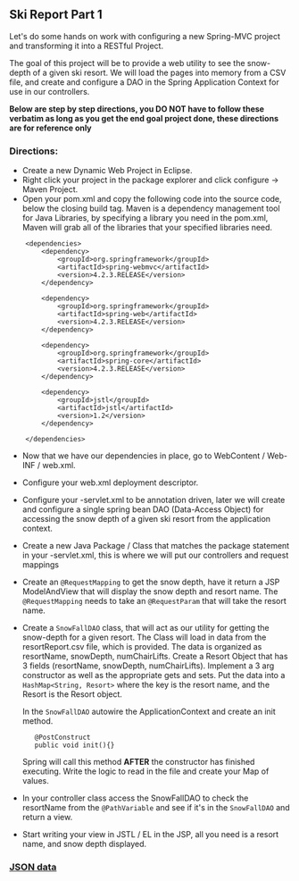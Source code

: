 ## Ski Report Part 1

Let's do some hands on work with configuring a new Spring-MVC project and transforming it into a RESTful Project.

The goal of this project will be to provide a web utility to see the snow-depth of a given ski resort. We will load the pages into memory from a CSV file, and create and configure a DAO in the Spring Application Context for use in our controllers.

**Below are step by step directions, you DO NOT have to follow these verbatim as long as you get the end goal project done, these directions are for reference only**

### Directions:
* Create a new Dynamic Web Project in Eclipse.
* Right click your project in the package explorer and click configure -> Maven Project.
* Open your pom.xml and copy the following code into the source code, below the closing build tag. Maven is a dependency management tool for Java Libraries, by specifying a library you need in the pom.xml, Maven will grab all of the libraries that your specified libraries need.
```
    <dependencies>
      	<dependency>
    		<groupId>org.springframework</groupId>
    		<artifactId>spring-webmvc</artifactId>
    		<version>4.2.3.RELEASE</version>
    	</dependency>

    	<dependency>
    		<groupId>org.springframework</groupId>
    		<artifactId>spring-web</artifactId>
    		<version>4.2.3.RELEASE</version>
    	</dependency>

    	<dependency>
    		<groupId>org.springframework</groupId>
    		<artifactId>spring-core</artifactId>
    		<version>4.2.3.RELEASE</version>
    	</dependency>

    	<dependency>
    		<groupId>jstl</groupId>
    		<artifactId>jstl</artifactId>
    		<version>1.2</version>
    	</dependency>

    </dependencies>
```
* Now that we have our dependencies in place, go to WebContent / Web-INF / web.xml.

* Configure your web.xml deployment descriptor.

* Configure your -servlet.xml to be annotation driven, later we will create and configure a single spring bean DAO (Data-Access Object) for accessing the snow depth of a given ski resort from the application context.

* Create a new Java Package / Class that matches the package statement in your -servlet.xml, this is where we will put our controllers and request mappings

* Create an ```@RequestMapping``` to get the snow depth, have it return a JSP ModelAndView that will display the snow depth and resort name. The ```@RequestMapping``` needs to take an ```@RequestParam``` that will take the resort name.

* Create a ```SnowFallDAO``` class, that will act as our utility for getting the snow-depth for a given resort.
   The Class will load in data from the resortReport.csv file, which is provided. The data is organized as resortName, snowDepth, numChairLifts. Create a Resort Object that has 3 fields (resortName, snowDepth, numChairLifts). Implement a 3 arg constructor as well as the appropriate gets and sets. Put the data into a ```HashMap<String, Resort>``` where the key is the resort name, and the Resort is the Resort object.

   In the ```SnowFallDAO``` autowire the ApplicationContext and create an init method.
   ```
      @PostConstruct
      public void init(){}
   ```
   Spring will call this method **AFTER** the constructor has finished executing. Write the logic to read in the file and create your Map of values.

* In your controller class access the SnowFallDAO to check the resortName from the `@PathVariable` and see if it's in the `SnowFallDAO` and return a view.

* Start writing your view in JSTL / EL in the JSP, all you need is a resort name, and snow depth displayed.

### [JSON data](../JSON.md)
